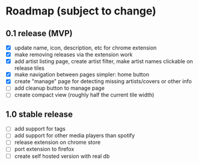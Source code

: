 # Roadmap (subject to change)

## 0.1 release (MVP)

- [x] update name, icon, description, etc for chrome extension
- [x] make removing releases via the extension work
- [x] add artist listing page, create artist filter, make artist names clickable on release tiles
- [x] make navigation between pages simpler: home button
- [x] create "manage" page for detecting missing artists/covers or other info
- [ ] add cleanup button to manage page
- [ ] create compact view (roughly half the current tile width)

## 1.0 stable release

- [ ] add support for tags
- [ ] add support for other media players than spotify
- [ ] release extension on chrome store
- [ ] port extension to firefox
- [ ] create self hosted version with real db

